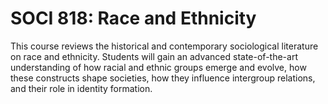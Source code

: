 # SOCI 818: Race and Ethnicity

This course reviews the historical and contemporary sociological literature on race and ethnicity. Students will gain an advanced state-of-the-art understanding of how racial and ethnic groups emerge and evolve, how these constructs shape societies, how they influence intergroup relations, and their role in identity formation.